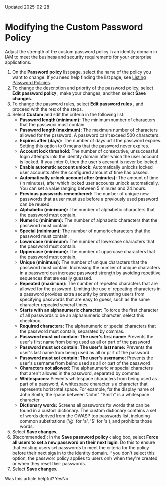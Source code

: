 Updated 2025-02-28
# Modifying the Custom Password Policy
Adjust the strength of the custom password policy in an identity domain in IAM to meet the business and security requirements for your enterprise applications.
  1. On the **Password policy** list page, select the name of the policy you want to change. If you need help finding the list page, see [Listing Password Policies](https://docs.oracle.com/en-us/iaas/Content/Identity/passwordpolicies/listing-password-policies.htm#untitled1 "Retrieve a list of password policies.").
  2. To change the description and priority of the password policy, select **Edit password policy** , make your changes, and then select **Save changes**.
  3. To change the password rules, select **Edit password rules** , and proceed with the rest of the steps.
  4. Select **Custom** and edit the criteria in the following list:
     * **Password length (minimum):** The minimum number of characters that the password must contain.
     * **Password length (maximum):** The maximum number of characters allowed for the password. A password can't exceed 500 characters.
     * **Expires after (days):** The number of days until the password expires. Setting this option to 0 means that the password never expires.
     * **Account lock threshold:** The number of consecutive, unsuccessful login attempts into the identity domain after which the user account is locked. If you enter 0, then the user's account is never be locked.
     * **Enable automatic account unlock:** Automatically unlocks locked user accounts after the configured amount of time has passed.
     * **Automatically unlock account after (minutes):** The amount of time (in minutes), after which locked user accounts unlock automatically. You can set a value ranging between 5 minutes and 24 hours.
     * **Previous passwords remembered:** The number of unique new passwords that a user must use before a previously used password can be reused.
     * **Alphabetic (minimum):** The number of alphabetic characters that the password must contain.
     * **Numeric (minimum):** The number of alphabetic characters that the password must contain.
     * **Special (minimum):** The number of numeric characters that the password must contain.
     * **Lowercase (minimum):** The number of lowercase characters that the password must contain.
     * **Uppercase (minimum):** The number of uppercase characters that the password must contain.
     * **Unique (minimum):** The number of unique characters that the password must contain. Increasing the number of unique characters in a password can increase password strength by avoiding repetitive sequences that are easily guessed.
     * **Repeated (maximum):** The number of repeated characters that are allowed for the password. Limiting the use of repeating characters in a password provides extra security by preventing users from specifying passwords that are easy to guess, such as the same character repeated several times.
     * **Starts with an alphanumeric character:** To force the first character of all passwords to be an alphanumeric character, select this checkbox.
     * **Required characters:** The alphanumeric or special characters that the password must contain, separated by commas.
     * **Password must not contain: The user's first name:** Prevents the user's first name from being used as all or part of the password
     * **Password must not contain: The user's last name:** Prevents the user's last name from being used as all or part of the password.
     * **Password must not contain: The user's username:** Prevents the user's username from being used as all or part of the password
     * **Characters not allowed:** The alphanumeric or special characters that aren't allowed in the password, separated by commas.
     * **Whitespaces:** Prevents whitespace characters from being used as part of a password, A whitespace character is a character that represents horizontal space. For example, for the display name of John Smith, the space between "John" "Smith" is a whitespace character
     * **Dictionary words:** Screens all passwords for words that can be found in a custom dictionary. The custom dictionary contains a set of words derived from the OWASP top passwords list, including common substitutions ('@' for 'a', '$' for 's'), and prohibits those words.
  5. Select **Save changes**.
  6. (Recommended): In the **Save password policy** dialog box, select **Force all users to set a new password on their next login**. 
Do this to ensure that existing users set passwords to meet the criteria for the policy before their next sign in to the identity domain. If you don't select this option, the password policy applies to users only when they're created or when they reset their passwords.
  7. Select **Save changes**.


Was this article helpful?
YesNo


